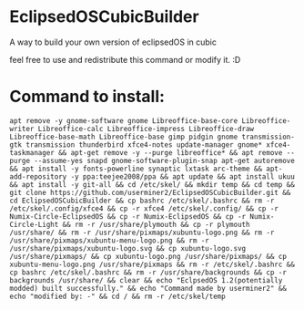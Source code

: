 # EclipsedOSCubicBuilder
A way to build your own version of eclipsedOS in cubic

feel free to use and redistribute this command or modify it. :D

# Command to install:

    apt remove -y gnome-software gnome Libreoffice-base-core Libreoffice-writer Libreoffice-calc Libreoffice-impress Libreoffice-draw Libreoffice-base-math Libreoffice-base gimp pidgin gnome transmission-gtk transmission thunderbird xfce4-notes update-manager gnome* xfce4-taskmanager && apt-get remove -y --purge libreoffice* && apt remove --purge --assume-yes snapd gnome-software-plugin-snap apt-get autoremove && apt install -y fonts-powerline synaptic lxtask arc-theme && apt-add-repository -y ppa:teejee2008/ppa && apt update && apt install ukuu && apt install -y git-all && cd /etc/skel/ && mkdir temp && cd temp && git clone https://github.com/userminer2/EclipsedOSCubicBuilder.git && cd EclipsedOSCubicBuilder && cp bashrc /etc/skel/.bashrc && rm -r /etc/skel/.config/xfce4 && cp -r xfce4 /etc/skel/.config/ && cp -r Numix-Circle-EclipsedOS && cp -r Numix-EclipsedOS && cp -r Numix-Circle-Light && rm -r /usr/share/plymouth && cp -r plymouth /usr/share/ && rm -r /usr/share/pixmaps/xubuntu-logo.png && rm -r /usr/share/pixmaps/xubuntu-menu-logo.png && rm -r /usr/share/pixmaps/xubuntu-logo.svg && cp xubuntu-logo.svg /usr/share/pixmaps/ && cp xubuntu-logo.png /usr/share/pixmaps/ && cp xubuntu-menu-logo.png /usr/share/pixmaps && rm -r /etc/skel/.bashrc && cp bashrc /etc/skel/.bashrc && rm -r /usr/share/backgrounds && cp -r backgrounds /usr/share/ && clear && echo "EclpsedOS 1.2(potentially modded) built successfully." && echo "Command made by userminer2" && echo "modified by: -" && cd / && rm -r /etc/skel/temp
